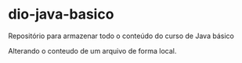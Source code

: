 # dio-java-basico
Repositório para armazenar todo o conteúdo do curso de Java básico

Alterando o conteudo de um arquivo de forma local.
